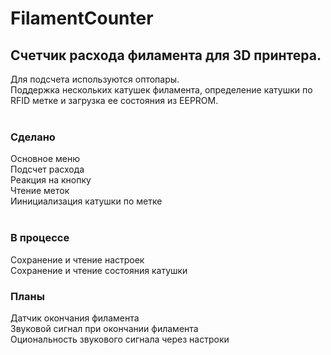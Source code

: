 # FilamentCounter
<h2>Счетчик расхода филамента для 3D принтера.</h2>
Для подсчета используются оптопары.<br>
Поддержка нескольких катушек филамента, определение катушки по RFID метке и загрузка ее состояния из EEPROM.<br>
<br>
<h3>Сделано</h3>
Основное меню<br>
Подсчет расхода<br>
Реакция на кнопку<br>
Чтение меток<br>
Иинициализация катушки по метке<br>
<br>
<h3>В процессе</h3>
Сохранение и чтение настроек<br>
Сохранение и чтение состояния катушки<be>
<br>
<h3>Планы</h3>
Датчик окончания филамента<br>
Звуковой сигнал при окончании филамента<br>
Оциональность звукового сигнала через настроки<br>
